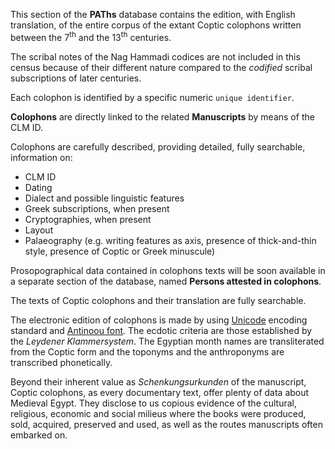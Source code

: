 This section of the **PAThs** database contains the edition, with English translation, of the entire corpus of the extant Coptic colophons written between the 7<sup>th</sup> and the 13<sup>th</sup> centuries.

The scribal notes of the Nag Hammadi codices are not included in this census because of their different nature compared to the *codified*  scribal subscriptions of later centuries.

Each colophon is identified by a specific numeric `unique identifier`.

**Colophons** are directly linked to the related **Manuscripts** by means of the CLM ID.

Colophons are carefully described, providing detailed, fully searchable, information on:
- CLM ID
- Dating
- Dialect and possible linguistic features
- Greek subscriptions, when present
- Cryptographies, when present
- Layout
- Palaeography (e.g. writing features as axis, presence of thick-and-thin style, presence of Coptic or Greek minuscule)

Prosopographical data contained in colophons texts will be soon available in a separate section of the database, named **Persons attested in colophons**.

The texts of Coptic colophons and their translation are fully searchable.

The electronic edition of colophons is made by using [Unicode](https://unicode.org)  encoding standard and [Antinoou font](https://www.evertype.com/fonts/coptic/). The ecdotic criteria are those established by the *Leydener Klammersystem*. The Egyptian month names are transliterated from the Coptic form and the toponyms and the anthroponyms are transcribed phonetically.

Beyond their inherent value as *Schenkungsurkunden* of the manuscript, Coptic colophons, as every documentary text, offer plenty of data about Medieval Egypt. They disclose to us copious evidence of the cultural, religious, economic and social milieus where the books were produced, sold, acquired, preserved and used, as well as the routes manuscripts often embarked on.
